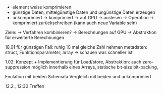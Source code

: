- element weise komprimieren
- günstige Daten, mittelgünstige Daten und ungünstige Daten erzeugen
- unkomprimiert -> komprimiert -> auf GPU -> auslesen -> Operation -> komprimiert zurückschreiben (kann auch neue Variable sein)

Ziele:
-> Verfahren kombinieren?
-> Berechnungen auf GPU
-> Abstraktion für erweiterte Berechnungen

18.01
für günstigen Fall: ruhig 10 mal gleiche Zahl nehmen
metadaten: struct, Funktionsparameter, array
-> schauen was schneller ist 

1.02.
Konzept + Implementierung für Load/store, Abstraktion:
auch zero-suppression möglich
innerhalb eines Arrays, statische bit-size
bit-packing,

Evulation mit beiden Schemata
Vergleich mit beiden und unkomprimiert 


12.2., 12:30 Treffen